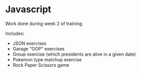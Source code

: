 # Javascript
Work done during week 2 of training

Includes:

* JSON exercises
* Garage "OOP" exercises
* Group exercise (which presidents are alive in a given date)
* Pokemon type matchup exercise
* Rock Paper Scissors game
